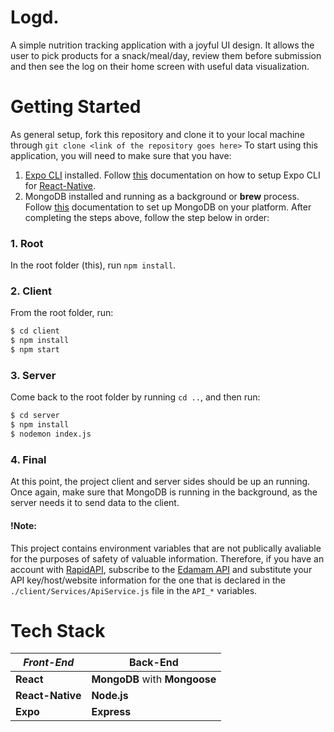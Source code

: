 # Logd.

A simple nutrition tracking application with a joyful UI design. It allows the user to pick products for a snack/meal/day, review them before submission and then see the log on their home screen with useful data visualization.

# Getting Started

As general setup, fork this repository and clone it to your local machine through `git clone <link of the repository goes here>`
To start using this application, you will need to make sure that you have:

1. [Expo CLI](https://www.google.com/url?sa=t&rct=j&q=&esrc=s&source=web&cd=&cad=rja&uact=8&ved=2ahUKEwiZx5ujyYTrAhUQAxAIHXUBCHwQFjAAegQIARAB&url=https%3A%2F%2Fdocs.expo.io%2Fworkflow%2Fexpo-cli%2F&usg=AOvVaw3tUXMcupxXA_6qZNa5eelg) installed. Follow [this](https://reactnative.dev/docs/environment-setup) documentation on how to setup Expo CLI for [React-Native](https://reactnative.dev/docs/getting-started).
2. MongoDB installed and running as a background or **brew** process. Follow [this](https://docs.mongodb.com/manual/administration/install-community/) documentation to set up MongoDB on your platform.
   After completing the steps above, follow the step below in order:

### 1. Root

In the root folder (this), run `npm install`.

### 2. Client

From the root folder, run:

```sh
$ cd client
$ npm install
$ npm start
```

### 3. Server

Come back to the root folder by running `cd ..`, and then run:

```sh
$ cd server
$ npm install
$ nodemon index.js
```

### 4. Final

At this point, the project client and server sides should be up an running. Once again, make sure that MongoDB is running in the background, as the server needs it to send data to the client.

#### !Note:

This project contains environment variables that are not publically avaliable for the purposes of safety of valuable information. Therefore, if you have an account with [RapidAPI](https://www.google.com/url?sa=t&rct=j&q=&esrc=s&source=web&cd=&cad=rja&uact=8&ved=2ahUKEwjqw_ezzoTrAhWwlosKHWdHBSoQFjAAegQIBRAC&url=https%3A%2F%2Frapidapi.com%2F&usg=AOvVaw2cMarFvw9IR8j6C5We1zzs), subscribe to the [Edamam API](https://rapidapi.com/edamam/api/recipe-search-and-diet) and substitute your API key/host/website information for the one that is declared in the `./client/Services/ApiService.js` file in the `API_*` variables.

# Tech Stack

| _Front-End_      | Back-End                      |
| ---------------- | ----------------------------- |
| **React**        | **MongoDB** with **Mongoose** |
| **React-Native** | **Node.js**                   |
| **Expo**         | **Express**                   |
